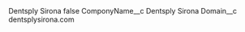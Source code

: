 <?xml version="1.0" encoding="UTF-8"?>
<CustomMetadata xmlns="http://soap.sforce.com/2006/04/metadata" xmlns:xsi="http://www.w3.org/2001/XMLSchema-instance" xmlns:xsd="http://www.w3.org/2001/XMLSchema">
    <label>Dentsply Sirona</label>
    <protected>false</protected>
    <values>
        <field>ComponyName__c</field>
        <value xsi:type="xsd:string">Dentsply Sirona</value>
    </values>
    <values>
        <field>Domain__c</field>
        <value xsi:type="xsd:string">dentsplysirona.com</value>
    </values>
</CustomMetadata>
